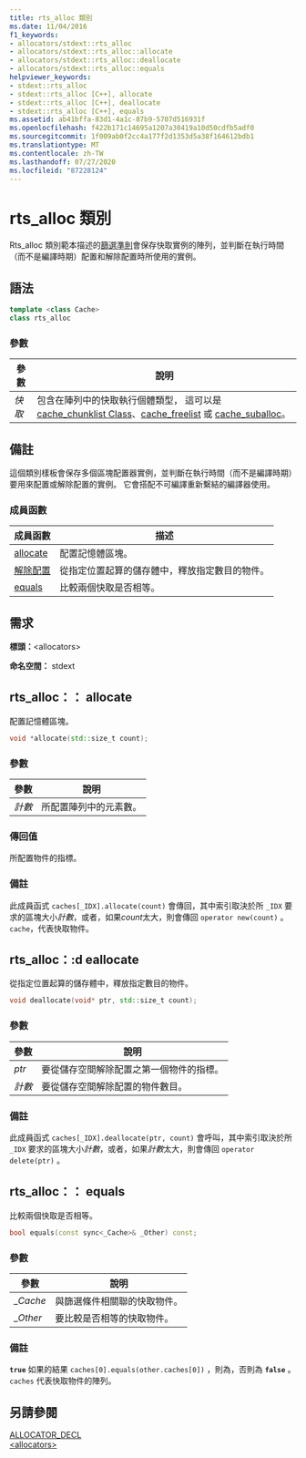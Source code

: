 ```yaml
---
title: rts_alloc 類別
ms.date: 11/04/2016
f1_keywords:
- allocators/stdext::rts_alloc
- allocators/stdext::rts_alloc::allocate
- allocators/stdext::rts_alloc::deallocate
- allocators/stdext::rts_alloc::equals
helpviewer_keywords:
- stdext::rts_alloc
- stdext::rts_alloc [C++], allocate
- stdext::rts_alloc [C++], deallocate
- stdext::rts_alloc [C++], equals
ms.assetid: ab41bffa-83d1-4a1c-87b9-5707d516931f
ms.openlocfilehash: f422b171c14695a1207a30419a10d50cdfb5adf0
ms.sourcegitcommit: 1f009ab0f2cc4a177f2d1353d5a38f164612bdb1
ms.translationtype: MT
ms.contentlocale: zh-TW
ms.lasthandoff: 07/27/2020
ms.locfileid: "87228124"
---
```

# <a name="rts_alloc-class"></a>rts_alloc 類別

Rts_alloc 類別範本描述的[篩選準則](../standard-library/allocators-header.md)會保存快取實例的陣列，並判斷在執行時間（而不是編譯時期）配置和解除配置時所使用的實例。

## <a name="syntax"></a>語法

```cpp
template <class Cache>
class rts_alloc
```

### <a name="parameters"></a>參數

|參數|說明|
|---------------|-----------------|
|*快取*|包含在陣列中的快取執行個體類型， 這可以是 [cache_chunklist Class](../standard-library/cache-chunklist-class.md)、[cache_freelist](../standard-library/cache-freelist-class.md) 或 [cache_suballoc](../standard-library/cache-suballoc-class.md)。|

## <a name="remarks"></a>備註

這個類別樣板會保存多個區塊配置器實例，並判斷在執行時間（而不是編譯時期）要用來配置或解除配置的實例。 它會搭配不可編譯重新繫結的編譯器使用。

### <a name="member-functions"></a>成員函數

|成員函數|描述|
|-|-|
|[allocate](#allocate)|配置記憶體區塊。|
|[解除配置](#deallocate)|從指定位置起算的儲存體中，釋放指定數目的物件。|
|[equals](#equals)|比較兩個快取是否相等。|

## <a name="requirements"></a>需求

**標頭：**\<allocators>

**命名空間：** stdext

## <a name="rts_allocallocate"></a><a name="allocate"></a>rts_alloc：： allocate

配置記憶體區塊。

```cpp
void *allocate(std::size_t count);
```

### <a name="parameters"></a>參數

|參數|說明|
|---------------|-----------------|
|*計數*|所配置陣列中的元素數。|

### <a name="return-value"></a>傳回值

所配置物件的指標。

### <a name="remarks"></a>備註

此成員函式 `caches[_IDX].allocate(count)` 會傳回，其中索引取決於所 `_IDX` 要求的區塊大小*計數*，或者，如果*count*太大，則會傳回 `operator new(count)` 。 `cache`，代表快取物件。

## <a name="rts_allocdeallocate"></a><a name="deallocate"></a>rts_alloc：:d eallocate

從指定位置起算的儲存體中，釋放指定數目的物件。

```cpp
void deallocate(void* ptr, std::size_t count);
```

### <a name="parameters"></a>參數

|參數|說明|
|---------------|-----------------|
|*ptr*|要從儲存空間解除配置之第一個物件的指標。|
|*計數*|要從儲存空間解除配置的物件數目。|

### <a name="remarks"></a>備註

此成員函式 `caches[_IDX].deallocate(ptr, count)` 會呼叫，其中索引取決於所 `_IDX` 要求的區塊大小*計數*，或者，如果*計數*太大，則會傳回 `operator delete(ptr)` 。

## <a name="rts_allocequals"></a><a name="equals"></a>rts_alloc：： equals

比較兩個快取是否相等。

```cpp
bool equals(const sync<_Cache>& _Other) const;
```

### <a name="parameters"></a>參數

|參數|說明|
|---------------|-----------------|
|*_Cache*|與篩選條件相關聯的快取物件。|
|*_Other*|要比較是否相等的快取物件。|

### <a name="remarks"></a>備註

**`true`** 如果的結果 `caches[0].equals(other.caches[0])` ，則為，否則為 **`false`** 。 `caches` 代表快取物件的陣列。

## <a name="see-also"></a>另請參閱

[ALLOCATOR_DECL](../standard-library/allocators-functions.md#allocator_decl)\
[\<allocators>](../standard-library/allocators-header.md)
